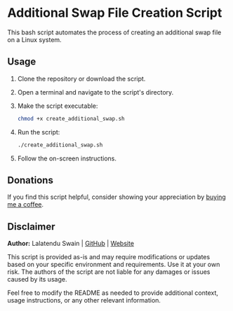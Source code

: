 # Additional Swap File Creation Script

This bash script automates the process of creating an additional swap file on a Linux system.

## Usage

1. Clone the repository or download the script.
2. Open a terminal and navigate to the script's directory.
3. Make the script executable:

   ```bash
   chmod +x create_additional_swap.sh
   ```

4. Run the script:

   ```bash
   ./create_additional_swap.sh
   ```

5. Follow the on-screen instructions.

## Donations

If you find this script helpful, consider showing your appreciation by [buying me a coffee](https://www.buymeacoffee.com/lalatendu.swain).

## Disclaimer

**Author:** Lalatendu Swain | [GitHub](https://github.com/Lalatenduswain) | [Website](https://blog.lalatendu.info/)

This script is provided as-is and may require modifications or updates based on your specific environment and requirements. Use it at your own risk. The authors of the script are not liable for any damages or issues caused by its usage.

Feel free to modify the README as needed to provide additional context, usage instructions, or any other relevant information.
```
